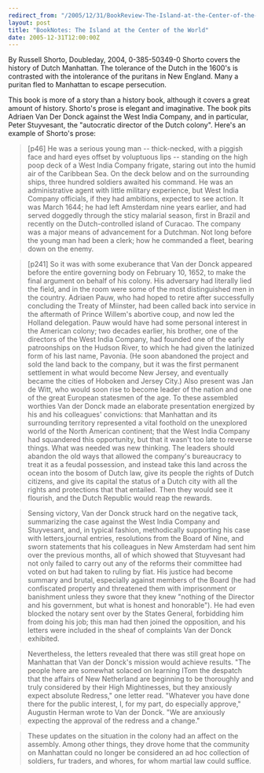 ```yaml
---
redirect_from: "/2005/12/31/BookReview-The-Island-at-the-Center-of-the-World.html"
layout: post
title: "BookNotes: The Island at the Center of the World"
date: 2005-12-31T12:00:00Z
---
```

By Russell Shorto, Doubleday, 2004, 0-385-50349-0
 Shorto covers the history of Dutch Manhattan. The tolerance
of the Dutch in the 1600's is contrasted with the intolerance of the
puritans in New England.  Many a puritan fled to Manhattan to escape
persecution.

This book is more of a story than a history book, although it covers
a great amount of history.  Shorto's prose is elegant and
imaginative.  The book pits Adriaen Van Der Donck against the West
India Company, and in particular, Peter Stuyvesant, the "autocratic
director of the Dutch colony".   Here's an example of Shorto's prose:


> [p46] He was a serious young man -- thick-necked, with a piggish
> face and hard eyes offset by voluptuous lips -- standing on the high
> poop deck of a West India Company frigate, staring out into the humid
> air of the Caribbean Sea.  On the deck below and on the surrounding
> ships, three hundred soldiers awaited his command.  He was an
> administrative agent with little military experience, but West India
> Company officials, if they had ambitions, expected to see action.  It
> was March 1644; he had left Amsterdam nine years earlier, and had
> served doggedly through the sticy malarial season, first in Brazil and
> recently on the Dutch-controlled island of Curacao.  The company was a
> major means of advancement for a Dutchman.  Not long before the young
> man had been a clerk; how he commanded a fleet, bearing down on the
> enemy.



> [p241] So it was with some exuberance that Van der Donck appeared
> before the entire governing body on February 10, 1652, to make the
> final argument on behalf of his colony. His adversary had literally
> lied the field, and in the room were some of the most distinguished
> men in the country. Adriaen Pauw, who had hoped to retire after successfully
> concluding the Treaty of Miinster, had been called back into service
> in the aftermath of Prince Willem's abortive coup, and now led the
> Holland delegation. Pauw would have had some personal interest in the
> American colony; two decades earlier, his brother, one of the
> directors of the West India Company, had founded one of the early
> patroonships on the Hudson River, to which he had given the latinized
> form of his last name, Pavonia. (He soon abandoned the project and
> sold the land back to the company, but it was the first permanent
> settlement in what would become New Jersey, and eventually became the
> cities of Hoboken and Jersey City.) Also present was Jan de Witt, who
> would soon rise to become leader of the nation and one of the great
> European statesmen of the age. To these assembled worthies Van der
> Donck made an elaborate presentation energized by his and his
> colleagues' convictions: that Manhattan and its surrounding territory
> represented a vital foothold on the unexplored world of the North
> American continent; that the West India Company had squandered this
> opportunity, but that it wasn't too late to reverse things. What was
> needed was new thinking. The leaders should abandon the old ways that
> allowed the company's bureaucracy to treat it as a feudal possession,
> and instead take this land across the ocean into the bosom of Dutch
> law, give its people the rights of Dutch citizens, and give its
> capital the status of a Dutch city with all the rights and protections
> that that entailed. Then they would see it flourish, and the Dutch
> Republic would reap the rewards.



> Sensing victory, Van der Donck struck hard on the negative tack,
> summarizing the case against the West India 
> Company and Stuyvesant, and, in typical fashion, methodically
> supporting his case with letters,journal entries, resolutions from the
> Board of Nine, and sworn statements that his colleagues in New
> Amsterdam had sent him over the previous months, all of which showed
> that Stuyvesant had not only failed to carry out any of the reforms
> their committee had voted on but had taken to ruling by fiat. His
> justice had become summary and brutal, especially against members of
> the Board (he had confiscated property and threatened them with
> imprisonment or banishment unless they swore that they knew "nothing
> of the Director and his government, but what is honest and
> honorable"). He had even blocked the notary sent over by the States
> General, forbidding him from doing his job; this man had then joined
> the opposition, and his letters were included in the sheaf of
> complaints Van der Donck exhibited.



> Nevertheless, the letters revealed
> that there was still great hope on Manhattan that Van der Donck's
> mission would achieve results. "The people here are somewhat solaced
> on learning ITom the despatch that the affairs of New Netherland are
> beginning to be thoroughly and truly considered by their High
> Mightinesses, but they anxiously expect absolute Redress," one letter
> read. "Whatever you have done there for the public interest, I, for my
> part, do especially approve," Augustin Herman wrote to Van der
> Donck. "We are anxiously expecting the approval of the redress and a
> change."



> These updates on the situation in the colony had an affect on
> the assembly. Among other things, they drove home that the community
> on Manhattan could no longer be considered an ad hoc collection of
> soldiers, fur traders, and whores, for whom martial law could
> suffice. 
> 



